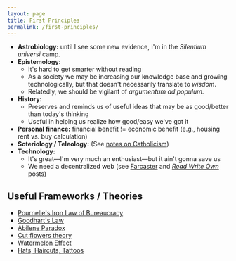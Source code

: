 ```yaml
---
layout: page
title: First Principles
permalink: /first-principles/
---
```

- **Astrobiology:** until I see some new evidence, I'm in the *Silentium universi* camp.
- **Epistemology:**
	- It's hard to get smarter without reading
	- As a society we may be increasing our knowledge base and growing technologically, but that doesn't necessarily translate to *wisdom*.
	- Relatedly, we should be vigilant of *argumentum ad populum*.
- **History:**
	- Preserves and reminds us of useful ideas that may be as good/better than today's thinking
	- Useful in helping us realize how good/easy we've got it
- **Personal finance:** financial benefit != economic benefit (e.g., housing rent vs. buy calculation)
- **Soteriology / Teleology:** (See [notes on Catholicism](/catholic))
- **Technology:**
	- It's great—I'm very much an enthusiast—but it ain't gonna save us
	- We need a decentralized web (see [Farcaster](/farcaster.html) and [*Read Write Own*](/books/read-write-own/) posts)

## Useful Frameworks / Theories
- [Pournelle's Iron Law of Bureaucracy](https://gordonbrander.com/pattern/pournelles-iron-law-of-bureaucracy/)
- [Goodhart's Law](https://gordonbrander.com/pattern/goodharts-law/)
- [Abilene Paradox](https://en.wikipedia.org/wiki/Abilene_paradox)
- [Cut flowers theory](/cut-flowers.html)
- [Watermelon Effect](https://www.happysignals.com/blog/watermelon-effect)
- [Hats, Haircuts, Tattoos](https://x.com/JamesClear/status/1753816430422683712)
